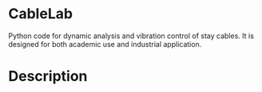 # CableLab
Python code for dynamic analysis and vibration control of stay cables. It is designed for both academic use and industrial application. 

# Description

